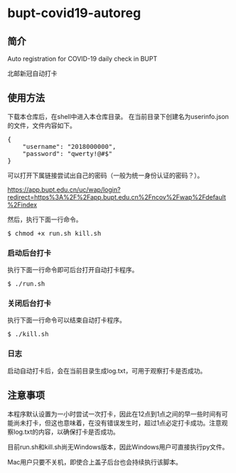 # bupt-covid19-autoreg

## 简介
Auto registration for COVID-19 daily check in BUPT

北邮新冠自动打卡

## 使用方法
下载本仓库后，在shell中进入本仓库目录。
在当前目录下创建名为userinfo.json的文件，文件内容如下。
<pre>
{
    "username": "2018000000",
    "password": "qwerty!@#$"
}
</pre>
可以打开下属链接尝试出自己的密码（一般为统一身份认证的密码？）。

<https://app.bupt.edu.cn/uc/wap/login?redirect=https%3A%2F%2Fapp.bupt.edu.cn%2Fncov%2Fwap%2Fdefault%2Findex>

然后，执行下面一行命令。
<pre>
$ chmod +x run.sh kill.sh
</pre>
### 启动后台打卡
执行下面一行命令即可后台打开自动打卡程序。
<pre>
$ ./run.sh
</pre>
### 关闭后台打卡
执行下面一行命令可以结束自动打卡程序。
<pre>
$ ./kill.sh
</pre>
### 日志
启动自动打卡后，会在当前目录生成log.txt，可用于观察打卡是否成功。

## 注意事项
本程序默认设置为一小时尝试一次打卡，因此在12点到1点之间的早一些时间有可能尚未打卡，但这也意味着，在没有错误发生时，超过1点必定打卡成功。注意观察log.txt的内容，以确保打卡是否成功。

目前run.sh和kill.sh尚无Windows版本，因此Windows用户可直接执行py文件。

Mac用户只要不关机，即使合上盖子后台也会持续执行该脚本。